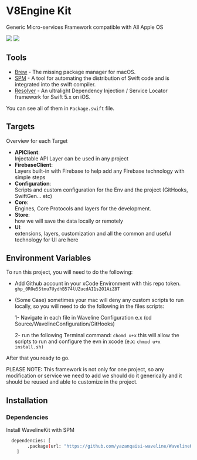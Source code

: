 
# V8Engine Kit

Generic Micro-services Framework compatible with All Apple OS

<p align="justify">
    <img src="https://img.shields.io/badge/Swift-6-orange.svg" />
    <img src="https://img.shields.io/badge/Platforms-iOS%20%7C%20watchOS-blue.svg?style=flat" />
</p>

## Tools
- [Brew](https://github.com/Homebrew/brew) - The missing package manager for macOS.
- [SPM](https://swift.org/package-manager) - A tool for automating the distribution of Swift code and is integrated into the swift compiler.
- [Resolver](https://github.com/hmlongco/Resolver) - An ultralight Dependency Injection / Service Locator framework for Swift 5.x on iOS.

You can see all of them in `Package.swift` file.

## Targets

Overview for each Target

- **APIClient**: <br />
    Injectable API Layer can be used in any project
- **FirebaseClient**: <br />
    Layers built-in with Firebase to help add any Firebase technology with simple steps
- **Configuration**: <br />
    Scripts and custom configuration for the Env and the project (GitHooks, SwiftGen... etc)
- **Core**: <br />
    Engines, Core Protocols and layers for the development.
- **Store**: <br />
    how we will save the data locally or remotely
- **UI**: <br />
    extensions, layers, customization and all the common and useful technology for UI are here


## Environment Variables

To run this project, you will need to do the following:

- Add Github account in your xCode Environment with this repo token.
`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`


- (Some Case) sometimes your mac will deny any custom scripts to run locally, so you will need to do the following in the files scripts:
    
    1- Navigate in each file in Waveline Configuration e.x (cd Source/WavelineConfiguration/GitHooks)
    
    2- run the following Terminal command: `chomd u+x` this will allow the scripts to run and configure the evn in xcode (e.x: `chmod u+x install.sh)`

After that you ready to go.

PLEASE NOTE: This framework is not only for one project, so any modification or service we need to add we should do it generically and it should be reused and able to customize in the project.

## Installation

### Dependencies

Install WavelineKit with SPM

```bash
  dependencies: [
        .package(url: "https://github.com/yazanqaisi-waveline/WavelineKit.git", branch: "main")
    ]
```
    
